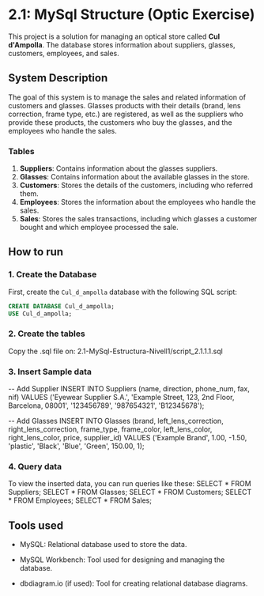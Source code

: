 # 2.1: MySql Structure (Optic Exercise)

This project is a solution for managing an optical store called **Cul d'Ampolla**. The database stores information about suppliers, glasses, customers, employees, and sales.

## System Description

The goal of this system is to manage the sales and related information of customers and glasses. Glasses products with their details (brand, lens correction, frame type, etc.) are registered, as well as the suppliers who provide these products, the customers who buy the glasses, and the employees who handle the sales.

### Tables

1. **Suppliers**: Contains information about the glasses suppliers.
2. **Glasses**: Contains information about the available glasses in the store.
3. **Customers**: Stores the details of the customers, including who referred them.
4. **Employees**: Stores the information about the employees who handle the sales.
5. **Sales**: Stores the sales transactions, including which glasses a customer bought and which employee processed the sale.


## How to run

### 1. Create the Database

First, create the `Cul_d_ampolla` database with the following SQL script:

```sql
CREATE DATABASE Cul_d_ampolla;
USE Cul_d_ampolla;
```


### 2. Create the tables

Copy the .sql file on: 2.1-MySql-Estructura-Nivell1/script_2.1.1.1.sql

### 3. Insert Sample data

-- Add Supplier
INSERT INTO Suppliers (name, direction, phone_num, fax, nif) 
VALUES ('Eyewear Supplier S.A.', 'Example Street, 123, 2nd Floor, Barcelona, 08001', '123456789', '987654321', 'B12345678');

-- Add Glasses
INSERT INTO Glasses (brand, left_lens_correction, right_lens_correction, frame_type, frame_color, left_lens_color, right_lens_color, price, supplier_id) 
VALUES ('Example Brand', 1.00, -1.50, 'plastic', 'Black', 'Blue', 'Green', 150.00, 1);

### 4. Query data

To view the inserted data, you can run queries like these:
SELECT * FROM Suppliers;
SELECT * FROM Glasses;
SELECT * FROM Customers;
SELECT * FROM Employees;
SELECT * FROM Sales;


## Tools used

- MySQL: Relational database used to store the data.

- MySQL Workbench: Tool used for designing and managing the database.

- dbdiagram.io (if used): Tool for creating relational database diagrams.


